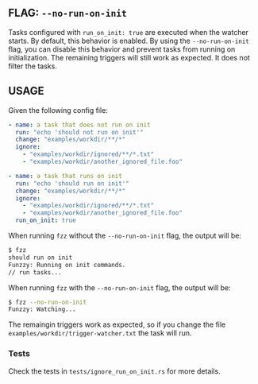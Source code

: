 ## FLAG: `--no-run-on-init` 

Tasks configured with `run_on_init: true` are executed when the watcher starts. By default, this behavior is enabled.
By using the `--no-run-on-init` flag, you can disable this behavior and prevent tasks from running on initialization.
The remaining triggers will still work as expected. It does not filter the tasks.

## USAGE

Given the following config file:
```yaml
- name: a task that does not run on init
  run: "echo 'should not run on init'"
  change: "examples/workdir/**/*"
  ignore:
    - "examples/workdir/ignored/**/*.txt"
    - "examples/workdir/another_ignored_file.foo"

- name: a task that runs on init
  run: "echo 'should run on init'"
  change: "examples/workdir/**/*"
  ignore:
    - "examples/workdir/ignored/**/*.txt"
    - "examples/workdir/another_ignored_file.foo"
  run_on_init: true
```

When running `fzz` without the `--no-run-on-init` flag, the output will be:

```bash
$ fzz
should run on init
Funzzy: Running on init commands.
// run tasks...

```

When running `fzz` with the `--no-run-on-init` flag, the output will be:

```bash
$ fzz --no-run-on-init
Funzzy: Watching...
```

The remaingin triggers work as expected, so if you change the file `examples/workdir/trigger-watcher.txt` the task will run.

### Tests

Check the tests in `tests/ignore_run_on_init.rs` for more details.
